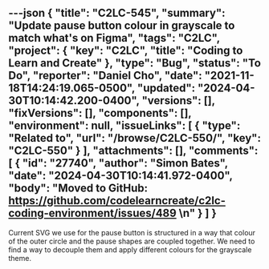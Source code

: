 ---json
{
  "title": "C2LC-545",
  "summary": "Update pause button colour in grayscale to match what's on Figma",
  "tags": "C2LC",
  "project": {
    "key": "C2LC",
    "title": "Coding to Learn and Create"
  },
  "type": "Bug",
  "status": "To Do",
  "reporter": "Daniel Cho",
  "date": "2021-11-18T14:24:19.065-0500",
  "updated": "2024-04-30T10:14:42.200-0400",
  "versions": [],
  "fixVersions": [],
  "components": [],
  "environment": null,
  "issueLinks": [
    {
      "type": "Related to",
      "url": "/browse/C2LC-550/",
      "key": "C2LC-550"
    }
  ],
  "attachments": [],
  "comments": [
    {
      "id": "27740",
      "author": "Simon Bates",
      "date": "2024-04-30T10:14:41.972-0400",
      "body": "Moved to GitHub: <https://github.com/codelearncreate/c2lc-coding-environment/issues/489>&#x20;\n"
    }
  ]
}
---
Current SVG we use for the pause button is structured in a way that colour of the outer circle and the pause shapes are coupled together. We need to find a way to decouple them and apply different colours for the grayscale theme.&#x20;

        